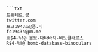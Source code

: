 
```트스트
```txt
트위테르.콩
twitter.com
프크1943스@픙.미
fc1943s@pm.me
흐$4-%!@ 봄브-다타바지-비노쿨라르스
R$4-%!@ bomb-database-binoculars
```
```
